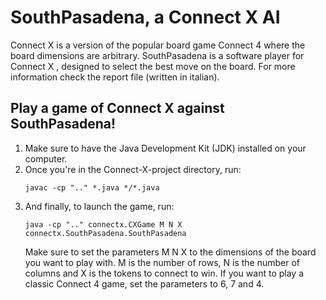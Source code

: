 # SouthPasadena, a Connect X AI

Connect X is a version of the popular board game Connect 4 where the board dimensions are arbitrary.
SouthPasadena is a software player for Connect X , designed to select the best move on the board. For more information check the report file (written in italian).

## Play a game of Connect X against SouthPasadena!

1. Make sure to have the Java Development Kit (JDK) installed on your computer.
2. Once you're in the Connect-X-project directory, run:
	```
	javac -cp ".." *.java */*.java
	```
3. And finally, to launch the game, run:
	```
	java -cp ".." connectx.CXGame M N X connectx.SouthPasadena.SouthPasadena
	```
	Make sure to set the parameters M N X to the dimensions of the board you want to play with. M is the number of rows, N is the number of columns and X is the tokens to connect to win. If you want to play a classic Connect 4 game, set the parameters to 6, 7 and 4.